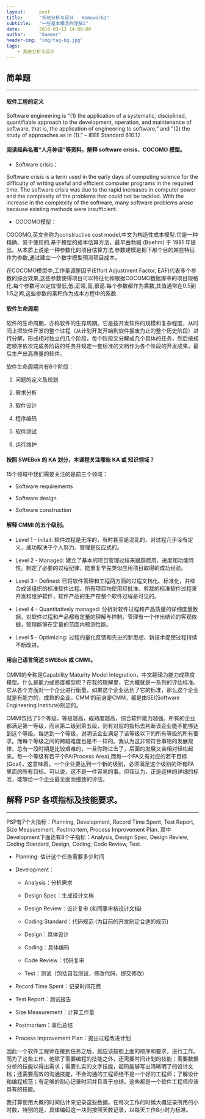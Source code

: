 ```yaml
---
layout:     post
title:      "系统分析与设计 - Homework1"
subtitle:   "一些基本概念的理解1"
date:       2018-03-13 14:00:00
author:     "Summer"
header-img: "img/tag-bg.jpg"
tags:
    - 系统分析与设计
---
```

##  简单题
---

#### 软件工程的定义

  Software engineering is “(1) the application of a systematic, disciplined, quantifiable approach to the development, operation, and maintenance of software, that is, the application of engineering to software,” and “(2) the study of approaches as in (1).” – IEEE Standard 610.12

#### 阅读经典名著“人月神话”等资料，解释 software crisis、COCOMO 模型。

  - Software crisis：

  Software crisis is a term used in the early days of computing science for the difficulty of writing useful and efficient computer programs in the required time. The software crisis was due to the rapid increases in computer power and the complexity of the problems that could not be tackled. With the increase in the complexity of the software, many software problems arose because existing methods were insufficient.

  - COCOMO模型：

  COCOMO,英文全称为constructive cost model,中文为构造性成本模型.它是一种精确、易于使用的,基于模型的成本估算方法，最早由勃姆 (Boehm) 于 1981 年提出。从本质上说是一种参数化的项目估算方法,参数建模是把下那个目的某些特征作为参数,通过建立一个数字模型预测项目成本。

  在COCOMO模型中,工作量调整因子(Effort Adjustment Factor, EAF)代表多个参数的综合效果,这些参数使得项目可以特征化和根据COCOMO数据库中的项目规格化.每个参数可以定位很低,低,正常,高,很高.每个参数都作为乘数,其值通常在0.5到1.5之间,这些参数的乘积作为成本方程中的系数.

#### 软件生命周期

  软件的生命周期，亦称软件的生存周期。它是按开发软件的规模和复杂程度，从时间上把软件开发的整个过程（从计划开发开始到软件报废为止的整个历史阶段）进行分解，形成相对独立的几个阶段，每个阶段又分解成几个具体的任务，然后按规定顺序依次完成各阶段的任务并规定一套标准的文档作为各个阶段的开发成果，最后生产出高质量的软件。

  软件生命周期共有6个阶段：

  1. 问题的定义及规划

  2. 需求分析

  3. 软件设计

  4. 程序编码

  5. 软件测试

  6. 运行维护

#### 按照 SWEBok 的 KA 划分，本课程关注哪些 KA 或 知识领域？

  15个领域中我们需要关注的是前三个领域：

  - Software requirements

  - Software design

  - Software construction

#### 解释 CMMI 的五个级别。

  - Level 1 - Initail: 软件过程是无序的，有时甚至是混乱的，对过程几乎没有定义，成功取决于个人努力。管理是反应式的。

  - Level 2 - Managed: 建立了基本的项目管理过程来跟踪费用、进度和功能特性。制定了必要的过程纪律，能重复早先类似应用项目取得的成功经验。

  - Level 3 - Defined: 已将软件管理和工程两方面的过程文档化、标准化，并综合成该组织的标准软件过程。所有项目均使用经批准、剪裁的标准软件过程来开发和维护软件，软件产品的生产在整个软件过程是可见的。

  - Level 4 - Quantitatively managed: 分析对软件过程和产品质量的详细度量数据，对软件过程和产品都有定量的理解与控制。管理有一个作出结论的客观依据，管理能够在定量的范围内预测性能。

  - Level 5 - Optimizing: 过程的量化反馈和先进的新思想、新技术促使过程持续不断改进。

#### 用自己语言简述 SWEBok 或 CMMI。

  CMMI的全称是Capability Maturity Model Integration，中文翻译为能力成熟度模型。什么是能力成熟度模型呢？在我的理解里，它大概就是一系列的评估标准。它从各个方面对一个企业进行衡量，如果这个企业达到了它的标准，那么这个企业就是有能力的，成熟的企业。CMMI的前身是CMM，都是由SEI(Software Engineering Institute)制定的。

  CMMI包括了5个等级，等级越高，成熟度越高，综合软件能力越强。所有的企业都满足第一等级，而从第二级到第五级，则有对应的指标去判断该企业能不能够达到这个等级。每达到一个等级，说明该企业满足了该等级以下的所有等级的所有要求。而每个等级之间的跨越难度也是不一样的。我认为这非常符合事物的发展规律，总有一段时期是比较艰难的，一旦你跨过去了，后面的发展又会相对轻松起来。每一个等级有若干个PA(Process Area),而每一个PA又有对应的若干目标(Goal)，这意味着，一个企业要达到一个新的级别，必须满足这个级别的所有PA里面的所有目标。可以说，这不是一件容易的事。但我认为，正是这样的详细的标准，能够给一个企业最全面而细致的评估。


## 解释 PSP 各项指标及技能要求。
---

  PSP有7个大指标：Planning, Development, Record Time Spent, Test Report, Size Measurement, Postmortem, Process Improvement Plan. 其中Development下面还有8个子指标：Analysis, Design Spec, Design Review, Coding Standard, Design, Coding, Code Review, Test.

  - Planning: 估计这个任务需要多少时间

  - Development：

    - Analysis：分析需求

    - Design Spec：生成设计文档

    - Design Review：设计复审 (和同事审核设计文档)

    - Coding Standard：代码规范 (为目前的开发制定合适的规范)

    - Design：具体设计

    - Coding：具体编码

    - Code Review：代码复审

    - Test：测试（包括自我测试，修改代码，提交修改）

  - Record Time Spent：记录时间花费

  - Test Report：测试报告

  - Size Measurement：计算工作量

  - Postmortem：事后总结

  - Process Improvement Plan：提出过程改进计划

  因此一个软件工程师在接到任务之后，就应该按照上面的顺序和要求，进行工作。而为了这些工作，他除了需要编程的技能之外，还需要时间计划的技能；需要数据分析的技能以得出需求；需要扎实的文字技能，起码能够写出清晰明了的设计文档；还需要高效的沟通技能，不会沟通的工程师绝不是一个好的工程师；了解设计和编程规范；有足够的耐心记录时间并且善于总结。这些都是一个软件工程师应该具有的技能。

  我打算使用大概的时间估计来记录这些数据。在每次工作的时候大概记录所用的小时数，特别的是，具体编码这一块则按照天数记录，以每天工作8小时为标准。
